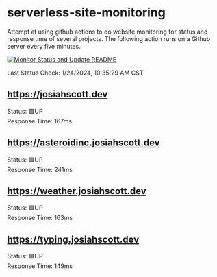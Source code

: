 # serverless-site-monitoring
Attempt at using github actions to do website monitoring for status and response time of several projects. The following action runs on a Github server every five minutes.  

[![Monitor Status and Update README](https://github.com/JosiahSco/serverless-site-monitoring/actions/workflows/monitor.yaml/badge.svg)](https://github.com/JosiahSco/serverless-site-monitoring/actions/workflows/monitor.yaml)

Last Status Check: 1/24/2024, 10:35:29 AM CST

## https://josiahscott.dev
Status: 🟩UP  
Response Time: 167ms

## https://asteroidinc.josiahscott.dev
Status: 🟩UP  
Response Time: 241ms

## https://weather.josiahscott.dev
Status: 🟩UP  
Response Time: 163ms

## https://typing.josiahscott.dev
Status: 🟩UP  
Response Time: 149ms

